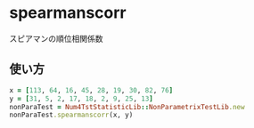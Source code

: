 spearmanscorr
=============
スピアマンの順位相関係数

## 使い方

```ruby
x = [113, 64, 16, 45, 28, 19, 30, 82, 76]
y = [31, 5, 2, 17, 18, 2, 9, 25, 13]
nonParaTest = Num4TstStatisticLib::NonParametrixTestLib.new
nonParaTest.spearmanscorr(x, y)
```

